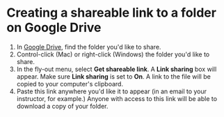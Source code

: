 # Creating a shareable link to a folder on Google Drive

1. In [Google Drive](/signing-in-to-your-google-account.md), find the folder you'd like to share.
2. Control-click \(Mac\) or right-click \(Windows\) the folder you'd like to share.
3. In the fly-out menu, select **Get shareable link**. A **Link sharing** box will appear. Make sure **Link sharing** is set to **On**. A link to the file will be copied to your computer's clipboard.
4. Paste this link anywhere you'd like it to appear \(in an email to your instructor, for example.\) Anyone with access to this link will be able to download a copy of your folder. 



